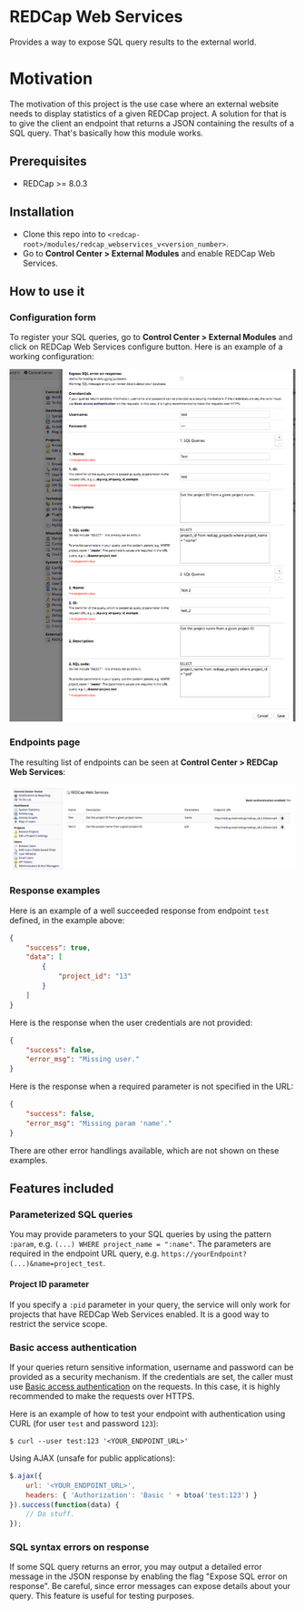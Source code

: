 # REDCap Web Services
Provides a way to expose SQL query results to the external world.

# Motivation
The motivation of this project is the use case where an external website needs to display statistics of a given REDCap project. A solution for that is to give the client an endpoint that returns a JSON containing the results of a SQL query. That's basically how this module works.

## Prerequisites
- REDCap >= 8.0.3

## Installation
- Clone this repo into to `<redcap-root>/modules/redcap_webservices_v<version_number>`.
- Go to **Control Center > External Modules** and enable REDCap Web Services.

## How to use it

### Configuration form
To register your SQL queries, go to **Control Center > External Modules** and click on REDCap Web Services configure button. Here is an example of a working configuration:

![Configuration form](img/config-form.png)

### Endpoints page

The resulting list of endpoints can be seen at **Control Center > REDCap Web Services**:

![Configuration form](img/webservices-list.png)

### Response examples

Here is an example of a well succeeded response from endpoint `test` defined, in the example above:

``` json
{
    "success": true,
    "data": [
        {
            "project_id": "13"
        }
    ]
}
```

Here is the response when the user credentials are not provided:

``` json
{
    "success": false,
    "error_msg": "Missing user."
}
```

Here is the response when a required parameter is not specified in the URL:

``` json
{
    "success": false,
    "error_msg": "Missing param 'name'."
}
```

There are other error handlings available, which are not shown on these examples.

## Features included

### Parameterized SQL queries
You may provide parameters to your SQL queries by using the pattern `:param`, e.g. `(...) WHERE project_name = ":name"`. The parameters are required in the endpoint URL query, e.g. `https://yourEndpoint?(...)&name=project_test`.

#### Project ID parameter
If you specify a `:pid` parameter in your query, the service will only work for projects that have REDCap Web Services enabled. It is a good way to restrict the service scope.

### Basic access authentication
If your queries return sensitive information, username and password can be provided as a security mechanism. If the credentials are set, the caller must use [Basic access authentication](https://en.wikipedia.org/wiki/Basic_access_authentication) on the requests. In this case, it is highly recommended to make the requests over HTTPS.

Here is an example of how to test your endpoint with authentication using CURL (for user `test` and password `123`):

``` shell
$ curl --user test:123 '<YOUR_ENDPOINT_URL>'
```

Using AJAX (unsafe for public applications):

``` javascript
$.ajax({
    url: '<YOUR_ENDPOINT_URL>',
    headers: { 'Authorization': 'Basic ' + btoa('test:123') }
}).success(function(data) {
    // Do stuff.
});
```

### SQL syntax errors on response
If some SQL query returns an error, you may output a detailed error message in the JSON response by enabling the flag "Expose SQL error on response". Be careful, since error messages can expose details about your query. This feature is useful for testing purposes.
